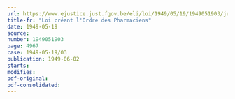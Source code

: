 ```yaml
---
url: https://www.ejustice.just.fgov.be/eli/loi/1949/05/19/1949051903/justel
title-fr: "Loi créant l'Ordre des Pharmaciens"
date: 1949-05-19
source:
number: 1949051903
page: 4967
case: 1949-05-19/03
publication: 1949-06-02
starts:
modifies:
pdf-original:
pdf-consolidated:
---
```


